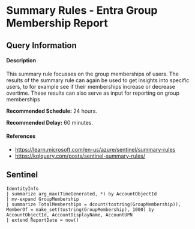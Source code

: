 # Summary Rules - Entra Group Membership Report

## Query Information

#### Description
This summary rule focusses on the group memberships of users. The results of the summary rule can again be used to get insights into specific users, to for example see if their memberships increase or decrease overtime. These results can also serve as input for reporting on group memberships

**Recommended Schedule:** 24 hours.

**Recommended Delay:** 60 minutes.
#### References
- https://learn.microsoft.com/en-us/azure/sentinel/summary-rules
- https://kqlquery.com/posts/sentinel-summary-rules/

## Sentinel
```KQL
IdentityInfo
| summarize arg_max(TimeGenerated, *) by AccountObjectId
| mv-expand GroupMembership
| summarize TotalMemberships = dcount(tostring(GroupMembership)), MemberOf = make_set(tostring(GroupMembership), 1000) by AccountObjectId, AccountDisplayName, AccountUPN
| extend ReportDate = now()
```

